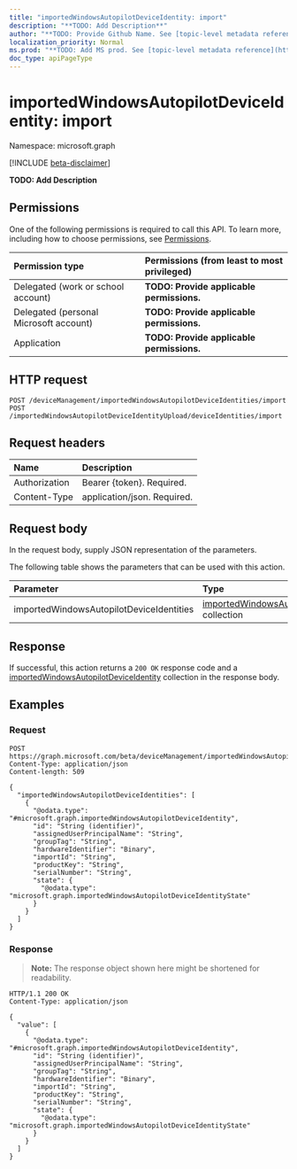 ```yaml
---
title: "importedWindowsAutopilotDeviceIdentity: import"
description: "**TODO: Add Description**"
author: "**TODO: Provide Github Name. See [topic-level metadata reference](https://msgo.azurewebsites.net/add/document/guidelines/metadata.html#topic-level-metadata)**"
localization_priority: Normal
ms.prod: "**TODO: Add MS prod. See [topic-level metadata reference](https://msgo.azurewebsites.net/add/document/guidelines/metadata.html#topic-level-metadata)**"
doc_type: apiPageType
---
```


# importedWindowsAutopilotDeviceIdentity: import
Namespace: microsoft.graph

[!INCLUDE [beta-disclaimer](../../includes/beta-disclaimer.md)]

**TODO: Add Description**

## Permissions
One of the following permissions is required to call this API. To learn more, including how to choose permissions, see [Permissions](/graph/permissions-reference).

|Permission type|Permissions (from least to most privileged)|
|:---|:---|
|Delegated (work or school account)|**TODO: Provide applicable permissions.**|
|Delegated (personal Microsoft account)|**TODO: Provide applicable permissions.**|
|Application|**TODO: Provide applicable permissions.**|

## HTTP request

<!-- {
  "blockType": "ignored"
}
-->
``` http
POST /deviceManagement/importedWindowsAutopilotDeviceIdentities/import
POST /importedWindowsAutopilotDeviceIdentityUpload/deviceIdentities/import
```

## Request headers
|Name|Description|
|:---|:---|
|Authorization|Bearer {token}. Required.|
|Content-Type|application/json. Required.|

## Request body
In the request body, supply JSON representation of the parameters.

The following table shows the parameters that can be used with this action.

|Parameter|Type|Description|
|:---|:---|:---|
|importedWindowsAutopilotDeviceIdentities|[importedWindowsAutopilotDeviceIdentity](../resources/importedwindowsautopilotdeviceidentity.md) collection|**TODO: Add Description**|



## Response

If successful, this action returns a `200 OK` response code and a [importedWindowsAutopilotDeviceIdentity](../resources/importedwindowsautopilotdeviceidentity.md) collection in the response body.

## Examples

### Request
<!-- {
  "blockType": "request",
  "name": "importedwindowsautopilotdeviceidentity_import"
}
-->
``` http
POST https://graph.microsoft.com/beta/deviceManagement/importedWindowsAutopilotDeviceIdentities/import
Content-Type: application/json
Content-length: 509

{
  "importedWindowsAutopilotDeviceIdentities": [
    {
      "@odata.type": "#microsoft.graph.importedWindowsAutopilotDeviceIdentity",
      "id": "String (identifier)",
      "assignedUserPrincipalName": "String",
      "groupTag": "String",
      "hardwareIdentifier": "Binary",
      "importId": "String",
      "productKey": "String",
      "serialNumber": "String",
      "state": {
        "@odata.type": "microsoft.graph.importedWindowsAutopilotDeviceIdentityState"
      }
    }
  ]
}
```


### Response
>**Note:** The response object shown here might be shortened for readability.
<!-- {
  "blockType": "response",
  "truncated": true,
  "@odata.type": "Collection(microsoft.graph.importedWindowsAutopilotDeviceIdentity)"
}
-->
``` http
HTTP/1.1 200 OK
Content-Type: application/json

{
  "value": [
    {
      "@odata.type": "#microsoft.graph.importedWindowsAutopilotDeviceIdentity",
      "id": "String (identifier)",
      "assignedUserPrincipalName": "String",
      "groupTag": "String",
      "hardwareIdentifier": "Binary",
      "importId": "String",
      "productKey": "String",
      "serialNumber": "String",
      "state": {
        "@odata.type": "microsoft.graph.importedWindowsAutopilotDeviceIdentityState"
      }
    }
  ]
}
```

